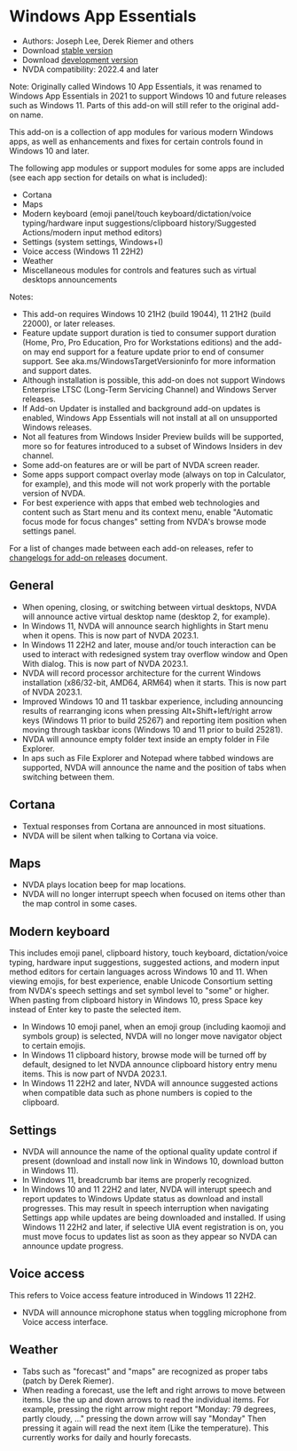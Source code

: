 # Windows App Essentials

* Authors: Joseph Lee, Derek Riemer and others
* Download [stable version][1]
* Download [development version][2]
* NVDA compatibility: 2022.4 and later

Note: Originally called Windows 10 App Essentials, it was renamed to Windows App Essentials in 2021 to support Windows 10 and future releases such as Windows 11. Parts of this add-on will still refer to the original add-on name.

This add-on is a collection of app modules for various modern Windows apps, as well as enhancements and fixes for certain controls found in Windows 10 and later.

The following app modules or support modules for some apps are included (see each app section for details on what is included):

* Cortana
* Maps
* Modern keyboard (emoji panel/touch keyboard/dictation/voice typing/hardware input suggestions/clipboard history/Suggested Actions/modern input method editors)
* Settings (system settings, Windows+I)
* Voice access (Windows 11 22H2)
* Weather
* Miscellaneous modules for controls and features such as virtual desktops announcements

Notes:

* This add-on requires Windows 10 21H2 (build 19044), 11 21H2 (build 22000), or later releases.
* Feature update support duration is tied to consumer support duration (Home, Pro, Pro Education, Pro for Workstations editions) and the add-on may end support for a feature update prior to end of consumer support. See aka.ms/WindowsTargetVersioninfo for more information and support dates.
* Although installation is possible, this add-on does not support Windows Enterprise LTSC (Long-Term Servicing Channel) and Windows Server releases.
* If Add-on Updater is installed and background add-on updates is enabled, Windows App Essentials will not install at all on unsupported Windows releases.
* Not all features from Windows Insider Preview builds will be supported, more so for features introduced to a subset of Windows Insiders in dev channel.
* Some add-on features are or will be part of NVDA screen reader.
* Some apps support compact overlay mode (always on top in Calculator, for example), and this mode will not work properly with the portable version of NVDA.
* For best experience with apps that embed web technologies and content such as Start menu and its context menu, enable "Automatic focus mode for focus changes" setting from NVDA's browse mode settings panel.

For a list of changes made between each add-on releases, refer to [changelogs for add-on releases][3] document.

## General

* When opening, closing, or switching between virtual desktops, NVDA will announce active virtual desktop name (desktop 2, for example).
* In Windows 11, NVDA will announce search highlights in Start menu when it opens. This is now part of NVDA 2023.1.
* In Windows 11 22H2 and later, mouse and/or touch interaction can be used to interact with redesigned system tray overflow window and Open With dialog. This is now part of NVDA 2023.1.
* NVDA will record processor architecture for the current Windows installation (x86/32-bit, AMD64, ARM64) when it starts. This is now part of NVDA 2023.1.
* Improved Windows 10 and 11 taskbar experience, including announcing results of rearranging icons when pressing Alt+Shift+left/right arrow keys (Windows 11 prior to build 25267) and reporting item position when moving through taskbar icons (Windows 10 and 11 prior to build 25281).
* NVDA will announce empty folder text inside an empty folder in File Explorer.
* In aps such as File Explorer and Notepad where tabbed windows are supported, NVDA will announce the name and the position of tabs when switching between them.

## Cortana

* Textual responses from Cortana are announced in most situations.
* NVDA will be silent when talking to Cortana via voice.

## Maps

* NVDA plays location beep for map locations.
* NVDA will no longer interrupt speech when focused on items other than the map control in some cases.

## Modern keyboard

This includes emoji panel, clipboard history, touch keyboard, dictation/voice typing, hardware input suggestions, suggested actions, and modern input method editors for certain languages across Windows 10 and 11. When viewing emojis, for best experience, enable Unicode Consortium setting from NVDA's speech settings and set symbol level to "some" or higher. When pasting from clipboard history in Windows 10, press Space key instead of Enter key to paste the selected item.

* In Windows 10 emoji panel, when an emoji group (including kaomoji and symbols group) is selected, NVDA will no longer move navigator object to certain emojis.
* In Windows 11 clipboard history, browse mode will be turned off by default, designed to let NVDA announce clipboard history entry menu items. This is now part of NVDA 2023.1.
* In Windows 11 22H2 and later, NVDA will announce suggested actions when compatible data such as phone numbers is copied to the clipboard.

## Settings

* NVDA will announce the name of the optional quality update control if present (download and install now link in Windows 10, download button in Windows 11).
* In Windows 11, breadcrumb bar items are properly recognized.
* In Windows 10 and 11 22H2 and later, NVDA will interupt speech and report updates to Windows Update status as download and install progresses. This may result in speech interruption when navigating Settings app while updates are being downloaded and installed. If using Windows 11 22H2 and later, if selective UIA event registration is on, you must move focus to updates list as soon as they appear so NVDA can announce update progress.

## Voice access

This refers to Voice access feature introduced in Windows 11 22H2.

* NVDA will announce microphone status when toggling microphone from Voice access interface.

## Weather

* Tabs such as "forecast" and "maps" are recognized as proper tabs (patch by Derek Riemer).
* When reading a forecast, use the left and right arrows to move between items. Use the up and down arrows to read the individual items. For example, pressing the right arrow might report "Monday: 79 degrees, partly cloudy, ..." pressing the down arrow will say "Monday" Then pressing it again will read the next item (Like the temperature). This currently works for daily and hourly forecasts.

[1]: https://addons.nvda-project.org/files/get.php?file=w10

[2]: https://addons.nvda-project.org/files/get.php?file=w10-dev

[3]: https://github.com/josephsl/wintenapps/wiki/w10changelog

